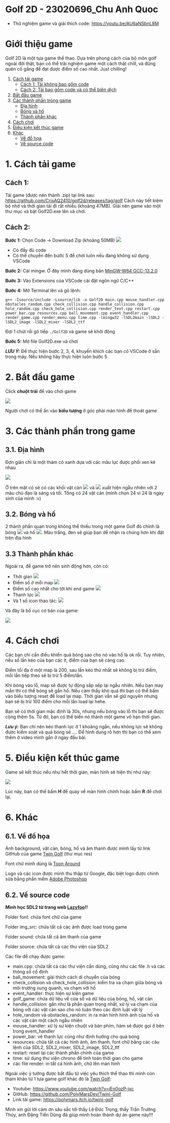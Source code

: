 # Golf 2D - 23020696_Chu Anh Quoc
- Thử nghiệm game và giải thích code: https://youtu.be/AU6aNSbnL8M
# Giới thiệu game
Golf 2D là một tựa game thể thao. Dựa trên phong cách của bộ môn golf ngoài đời thật, bạn có thể trải nghiệm game một cách thật chill, và đừng quên cố gắng để đạt được điểm số cao nhất. Just chilling!

1. [Cách tải game](#1-cách-tải-game)
    - [Cách 1: Tải không bao gồm code](#cách-1)
    - [Cách 2: Tải bao gồm code và có thể biên dịch](#cách-2)
2. [Bắt đầu game](#2-bắt-đầu-game)
3. [Các thành phần trong game](#3-các-thành-phần-trong-game)
    - [Địa hình](#31-địa-hình)
    - [Bóng và hố](#32-bóng-và-hố)
    - [Thành phần khác](#33-thành-phần-khác)
4. [Cách chơi](#4-cách-chơi)
5. [Điều kiện kết thúc game](#5-điều-kiện-kết-thúc-game)
6. [Khác](#6-khác) 
    - [Về đồ họa](#61-về-đồ-họa)
    - [Về source code](#62-về-source-code)

# 1. Cách tải game
## Cách 1:
Tải game (được nén thành .zip) tại link sau: https://github.com/CrisAQ2410/golf2d/releases/tag/golf
Cách này tiết kiệm bộ nhớ và thời gian tải đi rất nhiều (khoảng 47MB).
Giải nén game vào một thư mục và bật Golf2D.exe lên và chơi.

## Cách 2:
**Bước 1:** Chọn Code -> Download Zip (khoảng 50MB)
![](readme/download.png)
   - Có đầy đủ code
   - Có thể chuyển đến bước 5 để chơi luôn nếu đang không sử dụng VSCode

**Bước 2:** Cài mingw. Ở đây mình đang dùng bản [MinGW-W64 GCC-13.2.0](https://sourceforge.net/projects/mingw-w64/files/Toolchains%20targetting%20Win32/Personal%20Builds/mingw-builds/8.1.0/)

**Bước 3:** Vào Extensions của VSCode cài đặt ngôn ngữ C/C++

**Bước 4:** Mở Terminal lên và gõ lệnh:
```
g++ -Isource/include -Lsource/lib -o Golf2D main.cpp mouse_handler.cpp obstacles_random.cpp check_collision.cpp handle_collision.cpp hole_random.cpp check_hole_collision.cpp render_text.cpp restart.cpp power_bar.cpp resources.cpp ball_movement.cpp event_handler.cpp render_game.cpp render_menu.cpp time.cpp -lmingw32 -lSDL2main -lSDL2 -lSDL2_image -lSDL2_mixer -lSDL2_ttf
```
Đợi 1 chút rồi gõ tiếp `./Golf2D` và game sẽ khởi động

**Bước 5:** Mở file Golf2D.exe và chơi

***LƯU Ý:*** Để thực hiện bước 2, 3, 4, khuyến khích các bạn có VSCode ở sẵn trong máy. Nếu không hãy thực hiện luôn bước 5
# 2. Bắt đầu game
Click **chuột trái** để vào chơi game

![](readme/main%20menu.png)

Người chơi có thể ấn vào **biểu tượng** ở góc phải màn hình để thoát game

# 3. Các thành phần trong game
## 3.1. Địa hình
Đơn giản chỉ là một thảm cỏ xanh dựa với các màu lục được phối xen kẽ nhau 

![](img_src/bg.png) 

Ở trên mặt cỏ sẽ có các khối vật cản ![](img_src/tile32_light.png) và ![](img_src/tile32_dark.png) xuất hiện ngẫu nhiên với 2 màu chủ đạo là sáng và tối. Tổng có 24 vật cản (mình chọn 24 vì 24 là ngày sinh của mình :v)

## 3.2. Bóng và hố
2 thành phần quan trong không thể thiếu trong một game Golf đó chính là bóng ![](img_src/ball.png) và hố ![](img_src/hole.png). Màu trắng, đen sẽ giúp bạn dễ nhận ra chúng hơn khi đặt trên địa hình

## 3.3 Thành phần khác 
Ngoài ra, để game trở nên sinh động hơn, còn có:
   - Thời gian 
   ![](readme/time.png)
   - Điểm số ở mỗi map 
   ![](readme/score.png)
   - Điểm số cao nhất cho tới khi end game
   ![](readme/highest.png)
   - Thanh lực 
   ![](readme/power.png)
   - Và 1 số icon thao tác:
   ![](readme/icon.png)

Và đây là bố cục cơ bản của game:

![](readme/game.png)

# 4. Cách chơi 
Các bạn chỉ cần điều khiển quả bóng sao cho nó vào hố là ok rồi. Tuy nhiên, nếu số lần kéo của bạn các ít, điểm của bạn sẽ càng cao.

Điểm tối đa ở một map là 200, sau lần kéo thứ nhất sẽ không bị trừ điểm, mỗi lần tiếp theo sẽ bị trừ 5 điểm/lần.

Khi bóng vào lỗ, map sẽ được tự động sắp xếp lại ngẫu nhiên. Nếu bạn may mắn thì có thể bóng sẽ gần hố. Nếu cảm thấy khó quá thì bạn có thể bấm vào biểu tượng reset để load lại map. Thời gian vẫn sẽ giữ nguyên nhưng bạn sẽ bị trừ 100 điểm cho mỗi lần load lại hehe.

Bạn sẽ có thời gian mặc định là 30s, nhưng nếu bóng vào lỗ thì bạn sẽ được cộng thêm 5s. Từ đó, bạn có thể biến nó thành một game vô hạn thời gian.

***Lưu ý:*** Bạn chỉ nên kéo thanh lực ở 1 khoảng ngắn, nếu không lực sẽ không được kiểm soát và quả bóng sẽ .... Để hình dung rõ hơn thì bạn có thể xem thêm ở video mình gắn ở ngay đầu bài.

# 5. Điều kiện kết thúc game
Game sẽ kết thúc nếu như hết thời gian, màn hình sẽ hiện thị như này: 

![](readme/end.png)

Lúc này, bạn có thể bấm **H** để quay về màn hình chính hoặc bấm **R** để chơi lại.

# 6. Khác
## 6.1. Về đồ họa

Ảnh background, vật cản, bóng, hố và âm thanh được mình lấy từ link GitHub của game [Twin Golf](https://github.com/PolyMarsDev/Twini-Golf) (thư mục res) 

Font chữ mình dùng là [Toon Around](https://www.dafont.com/toon-around.font)

Logo và các icon được mình thu thập từ Google, đặc biệt logo được chỉnh sửa bằng phần mềm [Adobe Photoshop](https://www.adobe.com/vn_vi/products/photoshop.html)

## 6.2. Về source code

**Mình học SDL2 từ trang web [Lazyfoo](https://lazyfoo.net/tutorials/SDL/)!!**

Folder font: chứa font chữ của game

Folder img_src: chứa tất cả các ảnh được load trong game

Folder sound: chứa tất cả âm thanh của game

Folder source: chứa tất cả các thư viện của SDL2

Các file để chạy được game: 
- main.cpp: chứa tất cả các thư viện cần dùng, cũng như các file .h và các thông số cố định
- ball_movement: giải thích cách di chuyển của bóng
- check_collision và check_hole_collision: kiểm tra va chạm giữa bóng và môi trường xung quanh, va chạm với hố
- event_handler: thực hiện sự kiện game 
- golf_game: chứa dữ liệu về cửa sổ và dữ liệu của bóng, hố, vật cản
- handle_collision: gần như là phần quan trọng nhất, xử lý va chạm của bóng với các vật cản sao cho nó tuân theo các định luật vật lý
- hole_random và obstacles_random: in ra màn hình hình ảnh của hố và các vật cản một cách ngẫu nhiên 
- mouse_handler: xử lý sự kiện chuột và bàn phím, hàm sẽ được gọi ở bên trong event_handler
- power_bar: vẽ thanh lực cũng như định hướng cho quả bóng
- resources: chứa tất cả các hình ảnh, âm thanh, font chữ bằng các câu lệnh của SDL2, SDL2_mixer, SDL2_image, SDL2_ttf
- restart: reset lại các thành phần chính của game
- time: sử dụng thư viện chrono để tính toán thời gian cho game
- các file render: in tất cả hình ảnh, chữ lên màn hình

Ngoài việc ý tưởng được bắt đầu từ việc yêu thích thể thao thì mình còn tham khảo từ 1 tựa game golf khác đó là [Twin Golf](https://github.com/PolyMarsDev/Twini-Golf):
- Youtube: https://www.youtube.com/watch?v=iEn0ozP-jxc
- GitHub: https://github.com/PolyMarsDev/Twini-Golf
- Link tải game: https://polymars.itch.io/twini-golf

Mình xin gửi lời cảm ơn sâu sắc tới thầy Lê Đức Trọng, thầy Trần Trường Thủy, anh Đặng Tiến Dũng đã giúp mình hoàn thành dự án game này!!!

